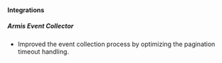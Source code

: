 
#### Integrations

##### Armis Event Collector

- Improved the event collection process by optimizing the pagination timeout handling.
